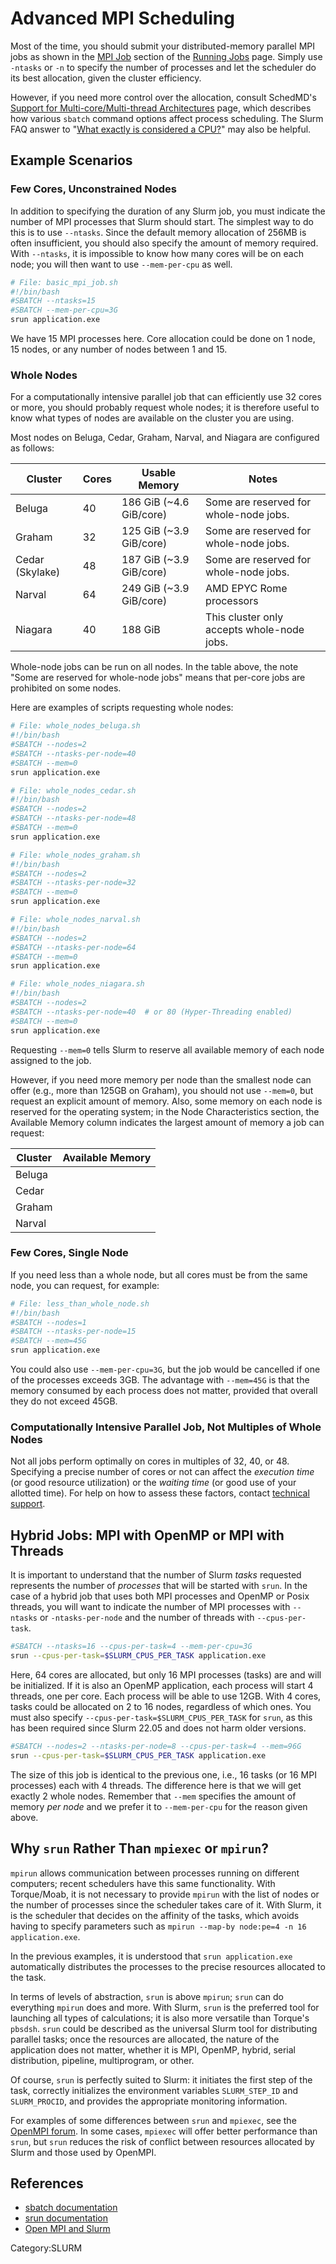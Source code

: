 # Advanced MPI Scheduling

Most of the time, you should submit your distributed-memory parallel MPI jobs as shown in the [MPI Job](https://docs.alliancecan.ca/mediawiki/index.php?title=Running_jobs/fr) section of the [Running Jobs](https://docs.alliancecan.ca/mediawiki/index.php?title=Running_jobs/fr) page.  Simply use `-ntasks` or `-n` to specify the number of processes and let the scheduler do its best allocation, given the cluster efficiency.

However, if you need more control over the allocation, consult SchedMD's [Support for Multi-core/Multi-thread Architectures](https://slurm.schedmd.com/multi_core.html) page, which describes how various `sbatch` command options affect process scheduling.  The Slurm FAQ answer to "[What exactly is considered a CPU?](https://slurm.schedmd.com/faq.html#what_is_a_cpu)" may also be helpful.


## Example Scenarios

### Few Cores, Unconstrained Nodes

In addition to specifying the duration of any Slurm job, you must indicate the number of MPI processes that Slurm should start. The simplest way to do this is to use `--ntasks`. Since the default memory allocation of 256MB is often insufficient, you should also specify the amount of memory required. With `--ntasks`, it is impossible to know how many cores will be on each node; you will then want to use `--mem-per-cpu` as well.

```bash
# File: basic_mpi_job.sh
#!/bin/bash
#SBATCH --ntasks=15
#SBATCH --mem-per-cpu=3G
srun application.exe
```

We have 15 MPI processes here. Core allocation could be done on 1 node, 15 nodes, or any number of nodes between 1 and 15.


### Whole Nodes

For a computationally intensive parallel job that can efficiently use 32 cores or more, you should probably request whole nodes; it is therefore useful to know what types of nodes are available on the cluster you are using.

Most nodes on Beluga, Cedar, Graham, Narval, and Niagara are configured as follows:

| Cluster | Cores | Usable Memory | Notes |
|---|---|---|---|
| Beluga | 40 | 186 GiB (~4.6 GiB/core) | Some are reserved for whole-node jobs. |
| Graham | 32 | 125 GiB (~3.9 GiB/core) | Some are reserved for whole-node jobs. |
| Cedar (Skylake) | 48 | 187 GiB (~3.9 GiB/core) | Some are reserved for whole-node jobs. |
| Narval | 64 | 249 GiB (~3.9 GiB/core) | AMD EPYC Rome processors |
| Niagara | 40 | 188 GiB | This cluster only accepts whole-node jobs. |

Whole-node jobs can be run on all nodes. In the table above, the note "Some are reserved for whole-node jobs" means that per-core jobs are prohibited on some nodes.

Here are examples of scripts requesting whole nodes:

```bash
# File: whole_nodes_beluga.sh
#!/bin/bash
#SBATCH --nodes=2
#SBATCH --ntasks-per-node=40
#SBATCH --mem=0
srun application.exe
```

```bash
# File: whole_nodes_cedar.sh
#!/bin/bash
#SBATCH --nodes=2
#SBATCH --ntasks-per-node=48
#SBATCH --mem=0
srun application.exe
```

```bash
# File: whole_nodes_graham.sh
#!/bin/bash
#SBATCH --nodes=2
#SBATCH --ntasks-per-node=32
#SBATCH --mem=0
srun application.exe
```

```bash
# File: whole_nodes_narval.sh
#!/bin/bash
#SBATCH --nodes=2
#SBATCH --ntasks-per-node=64
#SBATCH --mem=0
srun application.exe
```

```bash
# File: whole_nodes_niagara.sh
#!/bin/bash
#SBATCH --nodes=2
#SBATCH --ntasks-per-node=40  # or 80 (Hyper-Threading enabled)
#SBATCH --mem=0
srun application.exe
```

Requesting `--mem=0` tells Slurm to reserve all available memory of each node assigned to the job.

However, if you need more memory per node than the smallest node can offer (e.g., more than 125GB on Graham), you should not use `--mem=0`, but request an explicit amount of memory.  Also, some memory on each node is reserved for the operating system; in the Node Characteristics section, the Available Memory column indicates the largest amount of memory a job can request:

| Cluster | Available Memory |
|---|---|
| Beluga |  |
| Cedar |  |
| Graham |  |
| Narval |  |


### Few Cores, Single Node

If you need less than a whole node, but all cores must be from the same node, you can request, for example:

```bash
# File: less_than_whole_node.sh
#!/bin/bash
#SBATCH --nodes=1
#SBATCH --ntasks-per-node=15
#SBATCH --mem=45G
srun application.exe
```

You could also use `--mem-per-cpu=3G`, but the job would be cancelled if one of the processes exceeds 3GB. The advantage with `--mem=45G` is that the memory consumed by each process does not matter, provided that overall they do not exceed 45GB.


### Computationally Intensive Parallel Job, Not Multiples of Whole Nodes

Not all jobs perform optimally on cores in multiples of 32, 40, or 48. Specifying a precise number of cores or not can affect the *execution time* (or good resource utilization) or the *waiting time* (or good use of your allotted time). For help on how to assess these factors, contact [technical support](mailto:support@computecanada.ca).


## Hybrid Jobs: MPI with OpenMP or MPI with Threads

It is important to understand that the number of Slurm *tasks* requested represents the number of *processes* that will be started with `srun`. In the case of a hybrid job that uses both MPI processes and OpenMP or Posix threads, you will want to indicate the number of MPI processes with `--ntasks` or `-ntasks-per-node` and the number of threads with `--cpus-per-task`.

```bash
#SBATCH --ntasks=16 --cpus-per-task=4 --mem-per-cpu=3G
srun --cpus-per-task=$SLURM_CPUS_PER_TASK application.exe
```

Here, 64 cores are allocated, but only 16 MPI processes (tasks) are and will be initialized. If it is also an OpenMP application, each process will start 4 threads, one per core. Each process will be able to use 12GB. With 4 cores, tasks could be allocated on 2 to 16 nodes, regardless of which ones. You must also specify `--cpus-per-task=$SLURM_CPUS_PER_TASK` for `srun`, as this has been required since Slurm 22.05 and does not harm older versions.

```bash
#SBATCH --nodes=2 --ntasks-per-node=8 --cpus-per-task=4 --mem=96G
srun --cpus-per-task=$SLURM_CPUS_PER_TASK application.exe
```

The size of this job is identical to the previous one, i.e., 16 tasks (or 16 MPI processes) each with 4 threads. The difference here is that we will get exactly 2 whole nodes. Remember that `--mem` specifies the amount of memory *per node* and we prefer it to `--mem-per-cpu` for the reason given above.


## Why `srun` Rather Than `mpiexec` or `mpirun`?

`mpirun` allows communication between processes running on different computers; recent schedulers have this same functionality. With Torque/Moab, it is not necessary to provide `mpirun` with the list of nodes or the number of processes since the scheduler takes care of it. With Slurm, it is the scheduler that decides on the affinity of the tasks, which avoids having to specify parameters such as `mpirun --map-by node:pe=4 -n 16 application.exe`.

In the previous examples, it is understood that `srun application.exe` automatically distributes the processes to the precise resources allocated to the task.

In terms of levels of abstraction, `srun` is above `mpirun`; `srun` can do everything `mpirun` does and more. With Slurm, `srun` is the preferred tool for launching all types of calculations; it is also more versatile than Torque's `pbsdsh`.  `srun` could be described as the universal Slurm tool for distributing parallel tasks; once the resources are allocated, the nature of the application does not matter, whether it is MPI, OpenMP, hybrid, serial distribution, pipeline, multiprogram, or other.

Of course, `srun` is perfectly suited to Slurm: it initiates the first step of the task, correctly initializes the environment variables `SLURM_STEP_ID` and `SLURM_PROCID`, and provides the appropriate monitoring information.

For examples of some differences between `srun` and `mpiexec`, see the [OpenMPI forum](https://www.open-mpi.org/). In some cases, `mpiexec` will offer better performance than `srun`, but `srun` reduces the risk of conflict between resources allocated by Slurm and those used by OpenMPI.


## References

*   [sbatch documentation](https://slurm.schedmd.com/sbatch.html)
*   [srun documentation](https://slurm.schedmd.com/srun.html)
*   [Open MPI and Slurm](https://www.open-mpi.org/faq/?category=running)

Category:SLURM
